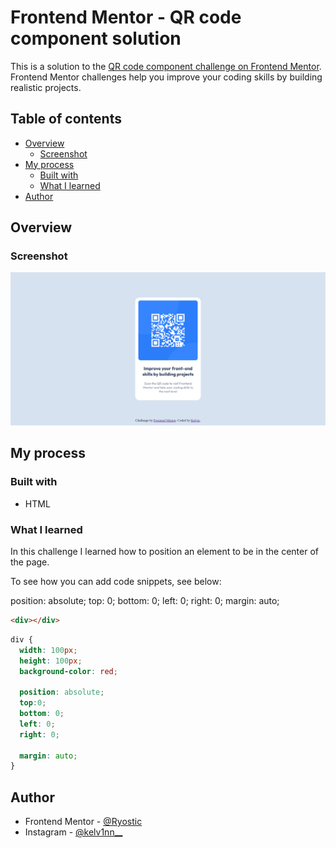 # Frontend Mentor - QR code component solution

This is a solution to the [QR code component challenge on Frontend Mentor](https://www.frontendmentor.io/challenges/qr-code-component-iux_sIO_H). Frontend Mentor challenges help you improve your coding skills by building realistic projects. 

## Table of contents

- [Overview](#overview)
  - [Screenshot](#screenshot)
- [My process](#my-process)
  - [Built with](#built-with)
  - [What I learned](#what-i-learned)
- [Author](#author)

## Overview

### Screenshot

![](./screenshot.png)

## My process

### Built with

- HTML

### What I learned

In this challenge I learned how to position an element to be in the center of the page.

To see how you can add code snippets, see below:

 position: absolute;
      top: 0;
      bottom: 0;
      left: 0;
      right: 0;
      margin: auto;
```html
<div></div>
```
```css
div {
  width: 100px;
  height: 100px;
  background-color: red;

  position: absolute;
  top:0;
  bottom: 0;
  left: 0;
  right: 0;
  
  margin: auto;
}
```

## Author

- Frontend Mentor - [@Ryostic](https://www.frontendmentor.io/profile/Ryostic)
- Instagram - [@kelv1nn__](https://www.instagram.com/kelv1nn__)